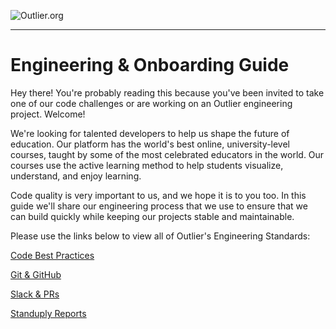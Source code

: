 ![Outlier.org](https://i.imgur.com/vJowpL1.png)

---

# Engineering & Onboarding Guide

Hey there! You're probably reading this because you've been invited to take one of our code challenges or are working on an Outlier engineering project. Welcome!

We're looking for talented developers to help us shape the future of education. Our platform has the world's best online, university-level courses, taught by some of the most celebrated educators in the world. Our courses use the active learning method to help students visualize, understand, and enjoy learning.

Code quality is very important to us, and we hope it is to you too. In this guide we'll share our engineering process that we use to ensure that we can build quickly while keeping our projects stable and maintainable.

Please use the links below to view all of Outlier's Engineering Standards:

[Code Best Practices](./codeStandards.md)

[Git & GitHub](./gitAndGitHub.md)

[Slack & PRs](./slackAndPRs.md)

[Standuply Reports](./standuplyReports.md)